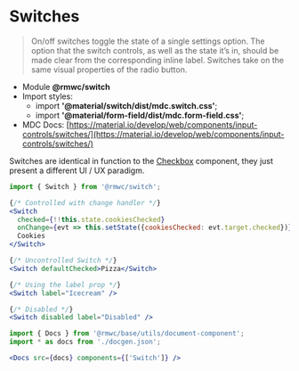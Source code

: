 # Switches

> On/off switches toggle the state of a single settings option. The option that the switch controls, as well as the state it’s in, should be made clear from the corresponding inline label. Switches take on the same visual properties of the radio button.

- Module **@rmwc/switch** 
- Import styles:
  - import **'@material/switch/dist/mdc.switch.css'**;
  - import **'@material/form-field/dist/mdc.form-field.css'**;
- MDC Docs: [https://material.io/develop/web/components/input-controls/switches/](https://material.io/develop/web/components/input-controls/switches/)

Switches are identical in function to the [Checkbox](checkboxes) component, they just present a different UI / UX paradigm.

```jsx render
import { Switch } from '@rmwc/switch';

{/* Controlled with change handler */}
<Switch
  checked={!!this.state.cookiesChecked}
  onChange={evt => this.setState({cookiesChecked: evt.target.checked})}>
  Cookies
</Switch>

{/* Uncontrolled Switch */}
<Switch defaultChecked>Pizza</Switch>

{/* Using the label prop */}
<Switch label="Icecream" />

{/* Disabled */}
<Switch disabled label="Disabled" />
```

```jsx renderOnly
import { Docs } from '@rmwc/base/utils/document-component';
import * as docs from './docgen.json';

<Docs src={docs} components={['Switch']} />
```
